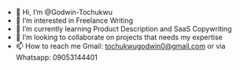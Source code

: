 - 👋 Hi, I’m @Godwin-Tochukwu
- 👀 I’m interested in Freelance Writing
- 🌱 I’m currently learning Product Description and SaaS Copywriting
- 💞️ I’m looking to collaborate on projects that needs my expertise
- 📫 How to reach me Gmail: tochukwugodwin0@gmail.com or via Whatsapp: 09053144401

<!---
Godwin-Tochukwu/Godwin-Tochukwu is a ✨ special ✨ repository because its `README.md` (this file) appears on your GitHub profile.
You can click the Preview link to take a look at your changes.
--->
